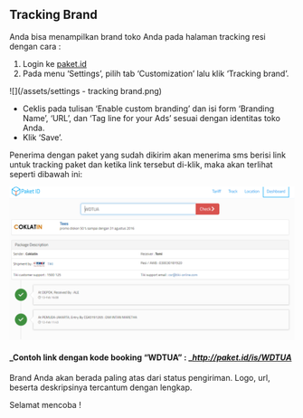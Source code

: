 ## Tracking Brand

Anda bisa menampilkan brand toko Anda pada halaman tracking resi dengan cara :

1. Login ke [paket.id](https://paket.id/)
2. Pada menu ‘Settings’, pilih tab ‘Customization’ lalu klik ‘Tracking brand’.

![](/assets/settings - tracking brand.png)
* Ceklis pada tulisan ‘Enable custom branding’ dan isi form ‘Branding Name’, ‘URL’, dan ‘Tag line for your Ads’ sesuai dengan identitas toko Anda.
* Klik ‘Save’.

Penerima dengan paket yang sudah dikirim akan menerima sms berisi link untuk tracking paket dan ketika link tersebut di-klik, maka akan terlihat seperti dibawah ini:

![](/assets/tracking.png)

#### _Contoh link dengan kode booking “WDTUA” : _[_http:\/\/paket.id\/is\/WDTUA_](http://paket.id/is/EFMUO)

Brand Anda akan berada paling atas dari status pengiriman. Logo, url, beserta deskripsinya tercantum dengan lengkap.

Selamat mencoba !

